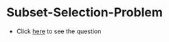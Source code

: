 # Subset-Selection-Problem

* Click <a href="https://github.com/psrana/Mini-Project-Subset-Selection-Problem">here</a> to see the question
